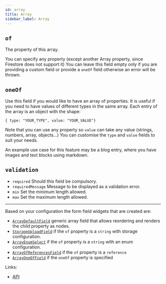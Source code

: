 ```yaml
---
id: array
title: Array
sidebar_label: Array
---
```


##  `of`

The property of this array.

You can specify any property (except another Array property, since
Firestore does not support it)
You can leave this field empty only if you are providing a custom field or
provide a `oneOf` field otherwise an error will be thrown.


##  `oneOf`

Use this field if you would like to have an array of properties.
It is useful if you need to have values of different types in the same
array.
Each entry of the array is an object with the shape:
```
{ type: "YOUR_TYPE", value: "YOUR_VALUE"}
```
Note that you can use any property so `value` can take any value (strings,
numbers, array, objects...)
You can customise the `type` and `value` fields to suit your needs.

An example use case for this feature may be a blog entry, where you have
images and text blocks using markdown.

## `validation`

* `required` Should this field be compulsory.
* `requiredMessage` Message to be displayed as a validation error.
* `min` Set the minimum length allowed.
* `max` Set the maximum length allowed.

---

Based on your configuration the form field widgets that are created are:
- [`ArrayDefaultField`](api/functions/arraydefaultfield.md) generic array field that allows reordering and renders
  the child property as nodes.
- [`StorageUploadField`](api/functions/storageuploadfield.md) if the `of` property is a `string` with storage configuration.
- [`ArrayEnumSelect`](api/functions/arrayenumselect.md) if the `of` property is a `string` with an enum configuration.
- [`ArrayOfReferencesField`](api/functions/arrayofreferencesfield.md) if the `of` property is a `reference`
- [`ArrayOneOfField`](api/functions/arrayoneoffield.md) if the `oneOf` property is specified

Links:
- [API](api/interfaces/arrayproperty.md)

